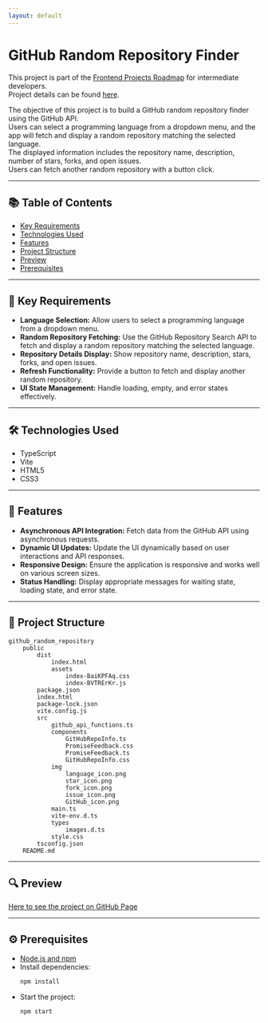 ```yaml
---
layout: default
---
```

# GitHub Random Repository Finder

This project is part of the [Frontend Projects Roadmap](https://roadmap.sh/frontend/projects) for intermediate developers.  
Project details can be found [here](https://roadmap.sh/projects/github-random-repo).

The objective of this project is to build a GitHub random repository finder using the GitHub API.  
Users can select a programming language from a dropdown menu, and the app will fetch and display a random repository matching the selected language.  
The displayed information includes the repository name, description, number of stars, forks, and open issues.  
Users can fetch another random repository with a button click.

---

## 📚 Table of Contents

- [Key Requirements](#key-requirements)
- [Technologies Used](#technologies-used)
- [Features](#features)
- [Project Structure](#project-structure)
- [Preview](#preview)
- [Prerequisites](#prerequisites)

---

## 🔑 Key Requirements

- **Language Selection:** Allow users to select a programming language from a dropdown menu.
- **Random Repository Fetching:** Use the GitHub Repository Search API to fetch and display a random repository matching the selected language.
- **Repository Details Display:** Show repository name, description, stars, forks, and open issues.
- **Refresh Functionality:** Provide a button to fetch and display another random repository.
- **UI State Management:** Handle loading, empty, and error states effectively.

---

## 🛠️ Technologies Used

- TypeScript
- Vite
- HTML5
- CSS3

---

## 🚀 Features

- **Asynchronous API Integration:** Fetch data from the GitHub API using asynchronous requests.
- **Dynamic UI Updates:** Update the UI dynamically based on user interactions and API responses.
- **Responsive Design:** Ensure the application is responsive and works well on various screen sizes.
- **Status Handling:** Display appropriate messages for waiting state, loading state, and error state.

---

## 📁 Project Structure
<!-- START PROJECT STRUCTURE -->
```
github_random_repository
	public
		dist
			index.html
			assets
				index-BaiKPFAq.css
				index-BVTRErKr.js
		package.json
		index.html
		package-lock.json
		vite.config.js
		src
			github_api_functions.ts
			components
				GitHubRepoInfo.ts
				PromiseFeedback.css
				PromiseFeedback.ts
				GitHubRepoInfo.css
			img
				language_icon.png
				star_icon.png
				fork_icon.png
				issue_icon.png
				GitHub_icon.png
			main.ts
			vite-env.d.ts
			types
				images.d.ts
			style.css
		tsconfig.json
	README.md

```
<!-- END PROJECT STRUCTURE -->

---

## 🔍 Preview
<!-- START LINK TO PREVIEW -->
[Here to see the project on GitHub Page](https://kizz4.github.io/practice/frontend_practice/intermediate_projects/github_random_repository/public/dist)
<!-- END LINK TO PREVIEW -->

---

## ⚙️ Prerequisites

- [Node.js and npm](https://nodejs.org/)
- Install dependencies:
  ```bash
  npm install
  ```
- Start the project:
  ```bash
  npm start
  ```